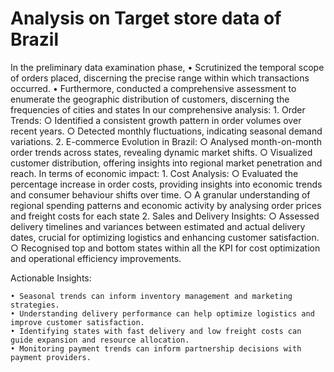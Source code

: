 # Analysis on Target store data of Brazil

In the preliminary data examination phase,
	•  Scrutinized the temporal scope of orders placed, discerning the precise range within which transactions occurred. 
	• Furthermore,  conducted a comprehensive assessment to enumerate the geographic distribution of customers, discerning the frequencies of cities and states 
In our comprehensive analysis:
	1. Order Trends:
		○ Identified a consistent growth pattern in order volumes over recent years.
		○ Detected monthly fluctuations, indicating seasonal demand variations.
	2. E-commerce Evolution in Brazil:
		○ Analysed month-on-month order trends across states, revealing dynamic market shifts.
		○ Visualized customer distribution, offering insights into regional market penetration and reach.
In terms of economic impact:
	1. Cost Analysis:
		○ Evaluated the percentage increase in order costs, providing insights into economic trends and consumer behaviour shifts over time.
		○ A granular understanding of regional spending patterns and economic activity by analysing order prices and freight costs for each state
	2. Sales and Delivery Insights:
		○ Assessed delivery timelines and variances between estimated and actual delivery dates, crucial for optimizing logistics and enhancing customer satisfaction.
		○ Recognised top and bottom states  within all the KPI for cost optimization and operational efficiency improvements.

Actionable Insights:

	• Seasonal trends can inform inventory management and marketing strategies.
	• Understanding delivery performance can help optimize logistics and improve customer satisfaction.
	• Identifying states with fast delivery and low freight costs can guide expansion and resource allocation.
	• Monitoring payment trends can inform partnership decisions with payment providers.
